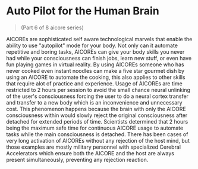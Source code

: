 # Auto Pilot for the Human Brain
> (Part 6 of 8 aicore series)

AICOREs are sophisticated self aware technological marvels that enable the ability to use "autopilot" mode for your body. Not only can it automate repetitive and boring tasks, AICOREs can give your body skills you never had while your consciousness can finish jobs, learn new stuff, or even have fun playing games in virtual reality. By using AICOREs someone who has never cooked even instant noodles can make a five star gourmet dish by using an AICORE to automate the cooking, this also applies to other skills that require alot of practice and experience. Usage of AICOREs are time restricted to 2 hours per session to avoid the small chance neural unlinking of the user's consciousness forcing the user to do a neural cortex transfer and transfer to a new body which is an inconvenience and unnecessary cost. This phenomenon happens because the brain with only the AICORE consciousness within would slowly reject the original consciousness after detached for extended periods of time. Scientists determined that 2 hours being the maximum safe time for continuous AICORE usage to automate tasks while the main consciousness is detached. There has been cases of very long activation of AICOREs without any rejection of the host mind, but those examples are mostly military personnel with specialized Cerebral Accelerators which ensure both the AICORE and the host are always present simultaneously, preventing any rejection reaction.
